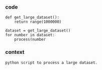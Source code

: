 ### code

```
def get_large_dataset():
    return range(1000000)

dataset = get_large_dataset()
for number in dataset:
    process(number
```

### context

```
python script to process a large dataset.
```

